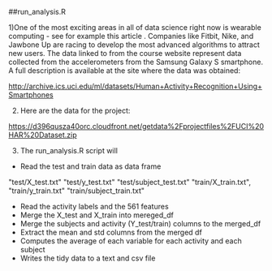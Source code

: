 ##run_analysis.R

1)One of the most exciting areas in all of data science right now is wearable computing - see for example this article . Companies like Fitbit, Nike, and Jawbone Up are racing to develop the most advanced algorithms to attract new users. The data linked to from the course website represent data collected from the accelerometers from the Samsung Galaxy S smartphone. A full description is available at the site where the data was obtained: 

http://archive.ics.uci.edu/ml/datasets/Human+Activity+Recognition+Using+Smartphones 

2) Here are the data for the project: 

https://d396qusza40orc.cloudfront.net/getdata%2Fprojectfiles%2FUCI%20HAR%20Dataset.zip 

3) The run_analysis.R script will 

* Read the test and train data as data frame

"test/X_test.txt"
"test/y_test.txt"
"test/subject_test.txt"
"train/X_train.txt",
"train/y_train.txt"
"train/subject_train.txt"

* Read the activity labels and the 561 features
* Merge the X_test and X_train into  mereged_df
* Merge the subjects and activity (Y_test/train) columns to the merged_df
* Extract the mean and std columns from the merged df
* Computes the average of each variable for each activity and each subject 
* Writes the tidy data to a text and csv file
